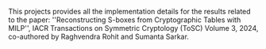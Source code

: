 This projects provides all the implementation details for the results related to the paper:
''Reconstructing S-boxes from Cryptographic Tables with MILP'', IACR Transactions on Symmetric Cryptology (ToSC) Volume 3, 2024, co-authored by Raghvendra Rohit and Sumanta Sarkar.
